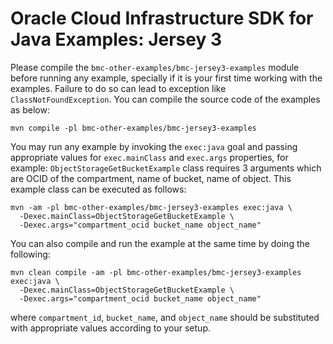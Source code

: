 # Oracle Cloud Infrastructure SDK for Java Examples: Jersey 3

Please compile the `bmc-other-examples/bmc-jersey3-examples` module before running any example, specially if it is your first time working with the examples. Failure to do so can lead to exception like `ClassNotFoundException`. You can compile the source code of the examples as below:
```
mvn compile -pl bmc-other-examples/bmc-jersey3-examples
```

You may run any example by invoking the `exec:java` goal and passing appropriate values for `exec.mainClass` and `exec.args` properties,
for example: `ObjectStorageGetBucketExample` class requires 3 arguments which are OCID of the compartment, name of bucket, name of object. This example class can be executed as follows:

```
mvn -am -pl bmc-other-examples/bmc-jersey3-examples exec:java \
  -Dexec.mainClass=ObjectStorageGetBucketExample \
  -Dexec.args="compartment_ocid bucket_name object_name"
```

You can also compile and run the example at the same time by doing the following:

```
mvn clean compile -am -pl bmc-other-examples/bmc-jersey3-examples exec:java \
  -Dexec.mainClass=ObjectStorageGetBucketExample \
  -Dexec.args="compartment_ocid bucket_name object_name"
```

where `compartment_id`, `bucket_name`, and `object_name` should be substituted with appropriate values according to your setup.
